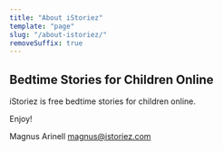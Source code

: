 ```yaml
---
title: "About iStoriez"
template: "page"
slug: "/about-istoriez/"
removeSuffix: true
---
```


## Bedtime Stories for Children Online

iStoriez is free bedtime stories for children online.

Enjoy!

Magnus Arinell
<a href="mailto:magnus@istoriez.com" style="color: #5D93FF">magnus@istoriez.com</a>
